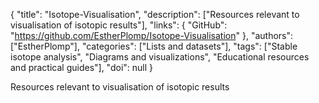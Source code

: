 {
  "title": "Isotope-Visualisation",
  "description": ["Resources relevant to visualisation of isotopic results"],
  "links": {
    "GitHub": "https://github.com/EstherPlomp/Isotope-Visualisation"
  },
  "authors": ["EstherPlomp"],
  "categories": ["Lists and datasets"],
  "tags": ["Stable isotope analysis", "Diagrams and visualizations", "Educational resources and practical guides"],
  "doi": null
}

<!-- Generated by csv2md.R – do not edit by hand -->

Resources relevant to visualisation of isotopic results